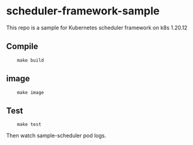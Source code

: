 # scheduler-framework-sample

This repo is a sample for Kubernetes scheduler framework on k8s 1.20.12

## Compile

```shell
    make build
```

## image
```shell
    make image
```

## Test
```shell
    make test
```

Then watch sample-scheduler pod logs.

```

```
